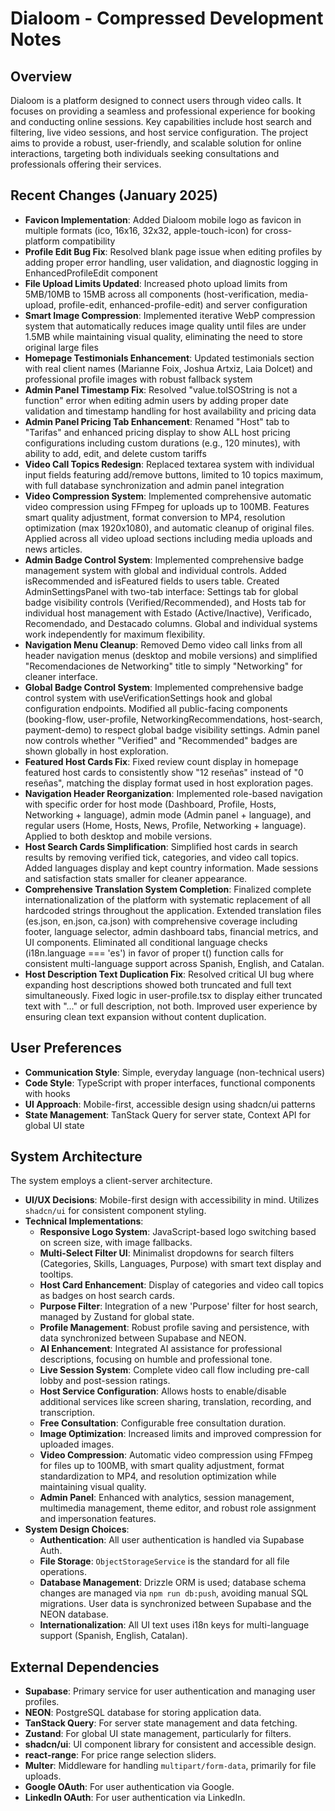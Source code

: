 # Dialoom - Compressed Development Notes

## Overview
Dialoom is a platform designed to connect users through video calls. It focuses on providing a seamless and professional experience for booking and conducting online sessions. Key capabilities include host search and filtering, live video sessions, and host service configuration. The project aims to provide a robust, user-friendly, and scalable solution for online interactions, targeting both individuals seeking consultations and professionals offering their services.

## Recent Changes (January 2025)
- **Favicon Implementation**: Added Dialoom mobile logo as favicon in multiple formats (ico, 16x16, 32x32, apple-touch-icon) for cross-platform compatibility
- **Profile Edit Bug Fix**: Resolved blank page issue when editing profiles by adding proper error handling, user validation, and diagnostic logging in EnhancedProfileEdit component
- **File Upload Limits Updated**: Increased photo upload limits from 5MB/10MB to 15MB across all components (host-verification, media-upload, profile-edit, enhanced-profile-edit) and server configuration
- **Smart Image Compression**: Implemented iterative WebP compression system that automatically reduces image quality until files are under 1.5MB while maintaining visual quality, eliminating the need to store original large files
- **Homepage Testimonials Enhancement**: Updated testimonials section with real client names (Marianne Foix, Joshua Artxiz, Laia Dolcet) and professional profile images with robust fallback system
- **Admin Panel Timestamp Fix**: Resolved "value.toISOString is not a function" error when editing admin users by adding proper date validation and timestamp handling for host availability and pricing data
- **Admin Panel Pricing Tab Enhancement**: Renamed "Host" tab to "Tarifas" and enhanced pricing display to show ALL host pricing configurations including custom durations (e.g., 120 minutes), with ability to add, edit, and delete custom tariffs
- **Video Call Topics Redesign**: Replaced textarea system with individual input fields featuring add/remove buttons, limited to 10 topics maximum, with full database synchronization and admin panel integration
- **Video Compression System**: Implemented comprehensive automatic video compression using FFmpeg for uploads up to 100MB. Features smart quality adjustment, format conversion to MP4, resolution optimization (max 1920x1080), and automatic cleanup of original files. Applied across all video upload sections including media uploads and news articles.
- **Admin Badge Control System**: Implemented comprehensive badge management system with global and individual controls. Added isRecommended and isFeatured fields to users table. Created AdminSettingsPanel with two-tab interface: Settings tab for global badge visibility controls (Verified/Recommended), and Hosts tab for individual host management with Estado (Active/Inactive), Verificado, Recomendado, and Destacado columns. Global and individual systems work independently for maximum flexibility.
- **Navigation Menu Cleanup**: Removed Demo video call links from all header navigation menus (desktop and mobile versions) and simplified "Recomendaciones de Networking" title to simply "Networking" for cleaner interface.
- **Global Badge Control System**: Implemented comprehensive badge control system with useVerificationSettings hook and global configuration endpoints. Modified all public-facing components (booking-flow, user-profile, NetworkingRecommendations, host-search, payment-demo) to respect global badge visibility settings. Admin panel now controls whether "Verified" and "Recommended" badges are shown globally in host exploration.
- **Featured Host Cards Fix**: Fixed review count display in homepage featured host cards to consistently show "12 reseñas" instead of "0 reseñas", matching the display format used in host exploration pages.
- **Navigation Header Reorganization**: Implemented role-based navigation with specific order for host mode (Dashboard, Profile, Hosts, Networking + language), admin mode (Admin panel + language), and regular users (Home, Hosts, News, Profile, Networking + language). Applied to both desktop and mobile versions.
- **Host Search Cards Simplification**: Simplified host cards in search results by removing verified tick, categories, and video call topics. Added languages display and kept country information. Made sessions and satisfaction stats smaller for cleaner appearance.
- **Comprehensive Translation System Completion**: Finalized complete internationalization of the platform with systematic replacement of all hardcoded strings throughout the application. Extended translation files (es.json, en.json, ca.json) with comprehensive coverage including footer, language selector, admin dashboard tabs, financial metrics, and UI components. Eliminated all conditional language checks (i18n.language === 'es') in favor of proper t() function calls for consistent multi-language support across Spanish, English, and Catalan.
- **Host Description Text Duplication Fix**: Resolved critical UI bug where expanding host descriptions showed both truncated and full text simultaneously. Fixed logic in user-profile.tsx to display either truncated text with "..." or full description, not both. Improved user experience by ensuring clean text expansion without content duplication.

## User Preferences
- **Communication Style**: Simple, everyday language (non-technical users)
- **Code Style**: TypeScript with proper interfaces, functional components with hooks
- **UI Approach**: Mobile-first, accessible design using shadcn/ui patterns
- **State Management**: TanStack Query for server state, Context API for global UI state

## System Architecture
The system employs a client-server architecture.
- **UI/UX Decisions**: Mobile-first design with accessibility in mind. Utilizes `shadcn/ui` for consistent component styling.
- **Technical Implementations**:
    - **Responsive Logo System**: JavaScript-based logo switching based on screen size, with image fallbacks.
    - **Multi-Select Filter UI**: Minimalist dropdowns for search filters (Categories, Skills, Languages, Purpose) with smart text display and tooltips.
    - **Host Card Enhancement**: Display of categories and video call topics as badges on host search cards.
    - **Purpose Filter**: Integration of a new 'Purpose' filter for host search, managed by Zustand for global state.
    - **Profile Management**: Robust profile saving and persistence, with data synchronized between Supabase and NEON.
    - **AI Enhancement**: Integrated AI assistance for professional descriptions, focusing on humble and professional tone.
    - **Live Session System**: Complete video call flow including pre-call lobby and post-session ratings.
    - **Host Service Configuration**: Allows hosts to enable/disable additional services like screen sharing, translation, recording, and transcription.
    - **Free Consultation**: Configurable free consultation duration.
    - **Image Optimization**: Increased limits and improved compression for uploaded images.
    - **Video Compression**: Automatic video compression using FFmpeg for files up to 100MB, with smart quality adjustment, format standardization to MP4, and resolution optimization while maintaining visual quality.
    - **Admin Panel**: Enhanced with analytics, session management, multimedia management, theme editor, and robust role assignment and impersonation features.
- **System Design Choices**:
    - **Authentication**: All user authentication is handled via Supabase Auth.
    - **File Storage**: `ObjectStorageService` is the standard for all file operations.
    - **Database Management**: Drizzle ORM is used; database schema changes are managed via `npm run db:push`, avoiding manual SQL migrations. User data is synchronized between Supabase and the NEON database.
    - **Internationalization**: All UI text uses i18n keys for multi-language support (Spanish, English, Catalan).

## External Dependencies
- **Supabase**: Primary service for user authentication and managing user profiles.
- **NEON**: PostgreSQL database for storing application data.
- **TanStack Query**: For server state management and data fetching.
- **Zustand**: For global UI state management, particularly for filters.
- **shadcn/ui**: UI component library for consistent and accessible design.
- **react-range**: For price range selection sliders.
- **Multer**: Middleware for handling `multipart/form-data`, primarily for file uploads.
- **Google OAuth**: For user authentication via Google.
- **LinkedIn OAuth**: For user authentication via LinkedIn.